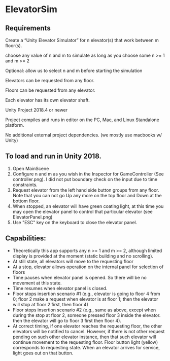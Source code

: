 # ElevatorSim
## Requirements
Create a “Unity Elevator Simulator” for n elevator(s) that work between m floor(s).

choose any value of n and m to simulate as long as you choose some n >= 1 and m >= 2

Optional: allow us to select n and m before starting the simulation

Elevators can be requested from any floor.

Floors can be requested from any elevator.

Each elevator has its own elevator shaft.

Unity Project 2018.4 or newer

Project compiles and runs in editor on the PC, Mac, and Linux Standalone platform.

No additional external project dependencies. (we mostly use macbooks w/ Unity)


## To load and run in Unity 2018.

1. Open MainScene
2. Configure n and m as you wish in the Inspector for GameController (See controller.png).  I did not put boundary check on the input due to time constraints.
3. Request elevator from the left hand side button groups from any floor.  Note that you can not go Up any more on the top floor and Down at the bottom floor.
4. When stopped, an elevator will have green coating light, at this time you may open the elevator panel to control that particular elevator (see ElevatorPanel.png) 
5. Use "ESC" key on the keyboard to close the elevator panel.


## Capabilities:
- Theoretically this app supports any n >= 1 and m >= 2, although limited display is provided at the moment (static building and no scrolling).
- At still state, all elevators will move to the requesting floor
- At a stop, elevator allows operation on the internal panel for selection of floors
- Time pauses when elevator panel is opened. So there will be no movement at this state.
- Time resumes when elevator panel is closed.
- Floor stops insertion scenario #1 (e.g., elevator is going to floor 4 from 0; floor 2 make a request when elevator is at floor 1; then the elevator will stop at floor 2 first, then floor 4)
- Floor stops insertion scenario #2 (e.g., same as above, except when during the stop at floor 2, someone pressed floor 3 inside the elevator. then the elevator will go to floor 3 first then floor 4).
- At correct timing, if one elevator reaches the requesting floor, the other elevators will be notified to cancel.  However, if there is not other request pending on such other elevator instance, then that such elevator will continue movement to the requesting floor.
Floor button light (yellow) corresponds to requesting state.  When an elevator arrives for service, light goes out on that button.
